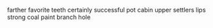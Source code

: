 farther favorite teeth certainly successful pot cabin upper settlers lips strong coal paint branch hole